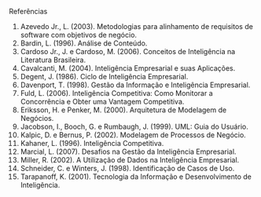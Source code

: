 Referências
1.	Azevedo Jr., L. (2003). Metodologias para alinhamento de requisitos de software com objetivos de negócio.
2.	Bardin, L. (1996). Análise de Conteúdo.
3.	Cardoso Jr., J. e Cardoso, M. (2006). Conceitos de Inteligência na Literatura Brasileira.
4.	Cavalcanti, M. (2004). Inteligência Empresarial e suas Aplicações.
5.	Degent, J. (1986). Ciclo de Inteligência Empresarial.
6.	Davenport, T. (1998). Gestão da Informação e Inteligência Empresarial.
7.	Fuld, L. (2006). Inteligência Competitiva: Como Monitorar a Concorrência e Obter uma Vantagem Competitiva.
8.	Eriksson, H. e Penker, M. (2000). Arquitetura de Modelagem de Negócios.
9.	Jacobson, I., Booch, G. e Rumbaugh, J. (1999). UML: Guia do Usuário.
10.	Kalpic, D. e Bernus, P. (2002). Modelagem de Processos de Negócio.
11.	Kahaner, L. (1996). Inteligência Competitiva.
12.	Marcial, L. (2007). Desafios na Gestão da Inteligência Empresarial.
13.	Miller, R. (2002). A Utilização de Dados na Inteligência Empresarial.
14.	Schneider, C. e Winters, J. (1998). Identificação de Casos de Uso.
15.	Tarapanoff, K. (2001). Tecnologia da Informação e Desenvolvimento de Inteligência.
